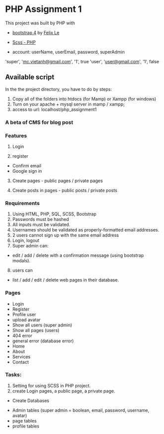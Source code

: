 # PHP Assignment 1

This project was built by PHP with

- [bootstrap 4](https://getbootstrap.com/docs/4.0/getting-started/introduction/) by [Felix Le](http://felixle.net/)
- [Scss - PHP](https://github.com/infostreams/scss-php)

- account: userName, userEmail, password, superAdmin

'super', 'mc.vietanh@gmail.com', '1', true
'user', 'user@gmail.com', '1', false

## Available script

In the the project directory, you have to do by steps:

1. Copy all of the folders into htdocs (for Mamp) or Xampp (for windows)
2. Turn on your apache + mysql server in mamp / xampp;
3. access to url: localhost/php_assignment1

### A beta of CMS for blog post

### Features

1. Login

2. register

- Confirm email
- Google sign in

3. Create pages - public pages / private pages

4. Create posts in pages - public posts / private posts

### Requirements

1. Using HTML, PHP, SQL, SCSS, Bootstrap
2. Passwords must be hashed
3. All inputs must be validated.
4. Usernames should be validated as properly-formatted email addresses.
5. 2 users cannot sign up with the same email address
6. Login, logout
7. Super admin can:

- edit / add / delete with a confirmation message (using bootstrap modals).

8. users can

- list / add / edit / delete web pages in their database.

### Pages

- Login
- Register
- Profile user
- upload avatar
- Show all users (super admin)
- Show all pages (users)
- 404 error
- general error (database error)
- Home
- About
- Services
- Contact

### Tasks:

1. Setting for using SCSS in PHP project.
2. create Login pages, a public page, a private page.

- Create Databases

* Admin tables (super admin = boolean, email, password, username, avatar)
* page tables
* profile tables
